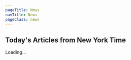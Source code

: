 ```yaml
---
pageTitle: News
navTitle: News
pageClass: news
---
```


## Today's Articles from New York Time

<div class="stories">Loading...</div>